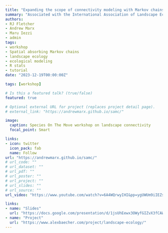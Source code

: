 ```yaml
---
title: "Expanding the scope of connectivity modeling with Markov chains: perspectives and applications in R"
summary: "Associated with the International Association of Landscape Ecologists (IALE) meeting"
authors:
- RJ Fletcher
- Andrew Marx
- Maru Iezzi
- admin
tags:
- workshop
- Spatial absorbing Markov chains
- landscape ecology
- ecological modeling
- R stats
- tutorial
date: "2023-12-19T00:00:00Z"

tags: [workshop]

# Is this a featured talk? (true/false)
featured: true

# Optional external URL for project (replaces project detail page).
# external_link: "https://andrewmarx.github.io/samc/"

image:  
  caption: Species On The Move workshop on landscape connectivity 
  focal_point: Smart

links:
- icon: twitter
  icon_pack: fab
  name: Follow
url: "https://andrewmarx.github.io/samc/"
# url_code: ""
# url_dataset: ""
# url_pdf: ""
# url_poster: ""
# url_project: ""
# url_slides: ""
# url_source: ""
url_video: "https://www.youtube.com/watch?v=6A4WQrwyIHI&pp=ygUWUm9iIEZsZXRjaGVyIHNhbWMgaWFsZQ%3D%3D"

links:
- name: "Slides"
  url: "https://docs.google.com/presentation/d/1jsUhEewx3OWyfGIZvX3fCAWCGYeYyffM/edit?usp=sharing&ouid=118161165194611535602&rtpof=true&sd=true"
- name: "Project"
  url: "https://www.alexbaecher.com/project/landscape-ecology/"
---
```


